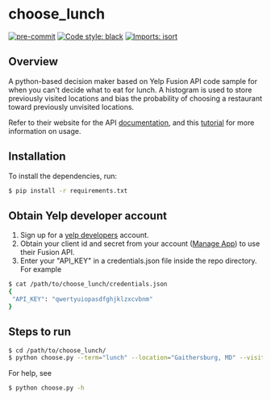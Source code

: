 choose_lunch
===========

[![pre-commit](https://img.shields.io/badge/pre--commit-enabled-brightgreen?logo=pre-commit&logoColor=white)](https://github.com/pre-commit/pre-commit)
[![Code style: black](https://img.shields.io/badge/code%20style-black-000000.svg)](https://github.com/psf/black)
[![Imports: isort](https://img.shields.io/badge/%20imports-isort-%231674b1?style=flat&labelColor=ef8336)](https://pycqa.github.io/isort/)

## Overview
A python-based decision maker based on Yelp Fusion API code sample for when you 
can't decide what to eat for lunch.  A histogram is used to store previously 
visited locations and bias the probability of choosing a restaurant toward 
previously unvisited locations.

Refer to their website for the API
[documentation](https://www.yelp.com/developers/documentation/v3), and this 
[tutorial](https://python.gotrained.com/yelp-fusion-api-tutorial/0) for more 
information on usage.

## Installation
To install the dependencies, run:
~~~ bash
$ pip install -r requirements.txt
~~~

## Obtain Yelp developer account
1. Sign up for a [yelp developers](https://www.yelp.com/developers) account.
2. Obtain your client id and secret from your account 
([Manage App](https://www.yelp.com/developers/v3/manage_app)) to use their 
Fusion API.
3. Enter your "API_KEY" in a credentials.json file inside the repo directory.  
For example
~~~ bash
$ cat /path/to/choose_lunch/credentials.json
{
 "API_KEY": "qwertyuiopasdfghjklzxcvbnm"
}
~~~

## Steps to run
~~~ bash
$ cd /path/to/choose_lunch/
$ python choose.py --term="lunch" --location="Gaithersburg, MD" --visited="visited.json" --max=100 --credentials="credentials.json"
~~~

For help, see
~~~ bash
$ python choose.py -h
~~~
